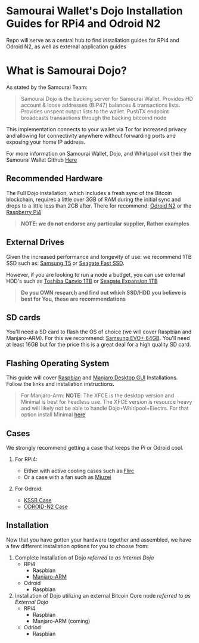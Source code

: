 # Samourai Wallet's Dojo Installation Guides for RPi4 and Odroid N2
Repo will serve as a central hub to find installation guides for RPi4 and Odroid N2, as well as external application guides 

# What is Samourai Dojo?
As stated by the Samourai Team:
>Samourai Dojo is the backing server for Samourai Wallet. Provides HD account & loose addresses (BIP47) balances & transactions lists. Provides unspent output lists to the wallet. PushTX endpoint broadcasts transactions through the backing bitcoind node

This implementation connects to your wallet via Tor for increased privacy and allowing for connectivity anywhere without forwarding ports and exposing your home IP address.

For more information on Samourai Wallet, Dojo, and Whirlpool visit their the Samourai Wallet Github [Here](https://github.com/Samourai-Wallet)

## Recommended Hardware
The Full Dojo installation, which includes a fresh sync of the Bitcoin blockchain, requires a little over 3GB of RAM during the initial sync and drops to a little less than 2GB after. There for recommend: [Odroid N2](https://www.hardkernel.com/shop/odroid-n2-with-4gbyte-ram/) or the [Raspberry Pi4](https://www.canakit.com/raspberry-pi-4-4gb.html?cid=usd&src=raspberrypi) 
>**NOTE: we do not endorse any particular supplier, Rather examples**

## External Drives
Given the increased performance and longevity of use: we recommend 1TB SSD such as: [Samsung T5](https://www.amazon.com/Samsung-T5-Portable-SSD-MU-PA1T0B/dp/B073H552FJ/ref=sr_1_1?fst=as%3Aoff&qid=1571081118&refinements=p_n_feature_three_browse-bin%3A6797521011&rnid=6797515011&s=pc&sr=1-1) or [Seagate Fast SSD](https://www.amazon.com/Seagate-External-Reversible-Type-C-STCM1000400/dp/B07DX7D744). 

However, if you are looking to run a node a budget, you can use external HDD's such as [Toshiba Canvio 1TB](https://www.amazon.com/Toshiba-HDTB410XK3AA-Canvio-Portable-External/dp/B079D359S6/ref=sr_1_4?crid=27WAK2Y8TLQEX&keywords=external+hard+drive&qid=1571082291&refinements=p_n_feature_two_browse-bin%3A5446812011&rnid=562234011&sprefix=external%2Caps%2C234&sr=8-4) or [Seagate Expansion 1TB](https://www.amazon.com/Seagate-Expansion-Portable-External-STEA1000400/dp/B00TKFEEAS/ref=sr_1_14?crid=27WAK2Y8TLQEX&keywords=external+hard+drive&qid=1571082291&refinements=p_n_feature_two_browse-bin%3A5446812011&rnid=562234011&sprefix=external%2Caps%2C234&sr=8-14) 

>**Do you OWN research and find out which SSD/HDD you believe is best for You, these are recommendations**

## SD cards
You'll need a SD card to flash the OS of choice (we will cover Raspbian and Manjaro-ARM).
For this we recommend: [Samsung EVO+ 64GB](https://www.amazon.com/Samsung-MicroSDXC-Memory-Adapter-MB-MC64GA/dp/B06XFWPXYD/ref=sr_1_4?keywords=EVO%2B+SD+card&qid=1571081610&s=electronics&sr=1-4). You'll need at least 16GB but for the price this is a great deal for a high quality SD card. 

## Flashing Operating System
This guide will cover [Raspbian](https://www.raspberrypi.org/downloads/raspbian/) and [Manjaro Desktop GUI](https://osdn.net/projects/manjaro-arm/storage/rpi4/) Installations. Follow the links and installation instructions. 
>For Manjaro-Arm: **NOTE**: The XFCE is the desktop version and Minimal is best for headless use. The XFCE version is resource heavy and will likely not be able to handle Dojo+Whirlpool+Electrs. For that option install Minimal [here](https://osdn.net/projects/manjaro-arm/storage/rpi4/minimal/19.10/)

## Cases
We strongly recommend getting a case that keeps the Pi or Odroid cool. 
1. For RPi4: 
   - Either with active cooling cases such as:[Flirc](https://www.amazon.com/Flirc-Raspberry-Pi-Case-Silver/dp/B07WG4DW52/ref=sr_1_8?keywords=pi4+case&qid=1571082492&sr=8-8) 
   - Or a case with a fan such as [Miuzei](https://www.amazon.com/Miuzei-Raspberry-Cooling-Heat-Sinks-Supply/dp/B07TTN1M7G/ref=sr_1_5?crid=2FLR4GW4Y32PN&keywords=pi4%2Bcase%2Bwith%2Bfan&qid=1571082607&sprefix=pi4%2Bcase%2B%2Caps%2C222&sr=8-5&th=1) 

2. For Odroid:
   - [KSSB Case](https://ameridroid.com/products/kksb-odroid-n2-case)
   - [ODROID-N2 Case](https://ameridroid.com/products/odroid-n2-case)

## Installation
Now that you have gotten your hardware together and assembled, we have a few different installation options for you to choose from:
1. Complete Installation of Dojo *referred to as Internal Dojo*
   - RPi4
     - Raspbian
     - [Manjaro-ARM](https://github.com/BTCxZelko/Samourai-Dojo-RPi4-and-Odroid-Install-Guides/blob/master/RPi4/Manjaro/Internal-Dojo-Install-Guide.md)
   - Odroid
     - Raspbian
2. Installation of Dojo utilizing an external Bitcoin Core node *referred to as External Dojo*
   - RPi4
     - Raspbian
     - Manjaro-ARM (coming)
   - Odriod
     - Raspbian
